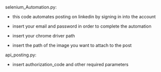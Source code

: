 selenium_Automation.py:

- this code automates posting on linkedin by signing in into the account

- insert your email and password in order to complete the automation
- insert your chrome driver path 
- insert the path of the image you want to attach to the post

api_posting.py:

- insert authorization_code and other required parameters 